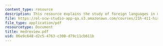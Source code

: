 ```yaml
---
content_type: resource
description: This resource explains the study of foreign languages in medieval societies.
file: https://ol-ocw-studio-app-qa.s3.amazonaws.com/courses/21h-411-history-of-western-thought-500-1300-fall-2004/06e9c648d2c54763c308d79c11cb611b_medreview.pdf
file_type: application/pdf
resourcetype: Document
title: medreview.pdf
uid: 06e9c648-d2c5-4763-c308-d79c11cb611b
---
```

